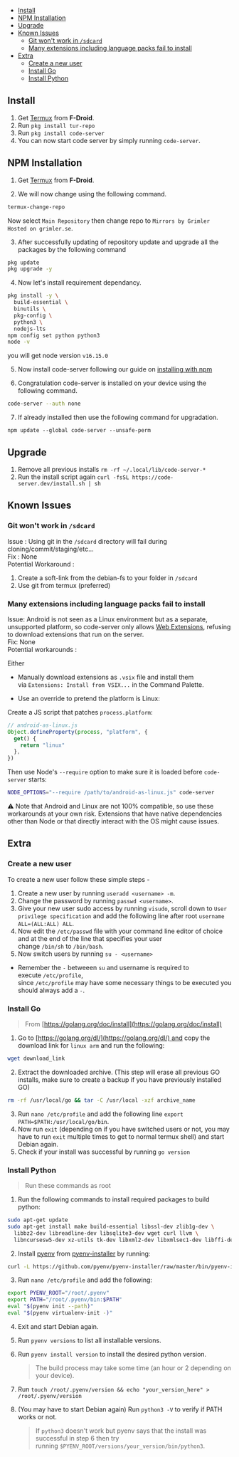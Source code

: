 

- [Install](https://coder.com/docs/code-server/latest/termux#install)
- [NPM Installation](https://coder.com/docs/code-server/latest/termux#npm-installation)
- [Upgrade](https://coder.com/docs/code-server/latest/termux#upgrade)
- [Known Issues](https://coder.com/docs/code-server/latest/termux#known-issues)
    - [Git won't work in `/sdcard`](https://coder.com/docs/code-server/latest/termux#git-wont-work-in-sdcard)
    - [Many extensions including language packs fail to install](https://coder.com/docs/code-server/latest/termux#many-extensions-including-language-packs-fail-to-install)
- [Extra](https://coder.com/docs/code-server/latest/termux#extra)
    - [Create a new user](https://coder.com/docs/code-server/latest/termux#create-a-new-user)
    - [Install Go](https://coder.com/docs/code-server/latest/termux#install-go)
    - [Install Python](https://coder.com/docs/code-server/latest/termux#install-python)

## [](https://coder.com/docs/code-server/latest/termux#install)Install

1. Get [Termux](https://f-droid.org/en/packages/com.termux/) from **F-Droid**.
2. Run `pkg install tur-repo`
3. Run `pkg install code-server`
4. You can now start code server by simply running `code-server`.

## [](https://coder.com/docs/code-server/latest/termux#npm-installation)NPM Installation

1. Get [Termux](https://f-droid.org/en/packages/com.termux/) from **F-Droid**.
    
2. We will now change using the following command.
    

```sh
termux-change-repo
```

Now select `Main Repository` then change repo to `Mirrors by Grimler Hosted on grimler.se`.

3. After successfully updating of repository update and upgrade all the packages by the following command

```sh
pkg update
pkg upgrade -y
```

4. Now let's install requirement dependancy.

```sh
pkg install -y \
  build-essential \
  binutils \
  pkg-config \
  python3 \
  nodejs-lts
npm config set python python3
node -v
```

you will get node version `v16.15.0`

5. Now install code-server following our guide on [installing with npm](https://coder.com/docs/code-server/latest/npm)
    
6. Congratulation code-server is installed on your device using the following command.
    

```sh
code-server --auth none
```

7. If already installed then use the following command for upgradation.

```armasm
npm update --global code-server --unsafe-perm
```

## [](https://coder.com/docs/code-server/latest/termux#upgrade)Upgrade

1. Remove all previous installs `rm -rf ~/.local/lib/code-server-*`
2. Run the install script again `curl -fsSL https://code-server.dev/install.sh | sh`

## [](https://coder.com/docs/code-server/latest/termux#known-issues)Known Issues

### [](https://coder.com/docs/code-server/latest/termux#git-wont-work-in-sdcard)Git won't work in `/sdcard`

Issue : Using git in the `/sdcard` directory will fail during cloning/commit/staging/etc...  
Fix : None  
Potential Workaround :

1. Create a soft-link from the debian-fs to your folder in `/sdcard`
2. Use git from termux (preferred)

### [](https://coder.com/docs/code-server/latest/termux#many-extensions-including-language-packs-fail-to-install)Many extensions including language packs fail to install

Issue: Android is not seen as a Linux environment but as a separate, unsupported platform, so code-server only allows [Web Extensions](https://code.visualstudio.com/api/extension-guides/web-extensions), refusing to download extensions that run on the server.  
Fix: None  
Potential workarounds :

Either

- Manually download extensions as `.vsix` file and install them via `Extensions: Install from VSIX...` in the Command Palette.
    
- Use an override to pretend the platform is Linux:
    

Create a JS script that patches `process.platform`:

```js
// android-as-linux.js
Object.defineProperty(process, "platform", {
  get() {
    return "linux"
  },
})
```

Then use Node's `--require` option to make sure it is loaded before `code-server` starts:

```sh
NODE_OPTIONS="--require /path/to/android-as-linux.js" code-server
```

⚠️ Note that Android and Linux are not 100% compatible, so use these workarounds at your own risk. Extensions that have native dependencies other than Node or that directly interact with the OS might cause issues.

## [](https://coder.com/docs/code-server/latest/termux#extra)Extra

### [](https://coder.com/docs/code-server/latest/termux#create-a-new-user)Create a new user

To create a new user follow these simple steps -

1. Create a new user by running `useradd <username> -m`.
2. Change the password by running `passwd <username>`.
3. Give your new user sudo access by running `visudo`, scroll down to `User privilege specification` and add the following line after root `username ALL=(ALL:ALL) ALL`.
4. Now edit the `/etc/passwd` file with your command line editor of choice and at the end of the line that specifies your user change `/bin/sh` to `/bin/bash`.
5. Now switch users by running `su - <username>`

- Remember the `-` betweeen `su` and username is required to execute `/etc/profile`,  
    since `/etc/profile` may have some necessary things to be executed you should always add a `-`.

### [](https://coder.com/docs/code-server/latest/termux#install-go)Install Go

> From [https://golang.org/doc/install](https://golang.org/doc/install)

1. Go to [https://golang.org/dl/](https://golang.org/dl/) and copy the download link for `linux arm` and run the following:

```bash
wget download_link
```

2. Extract the downloaded archive. (This step will erase all previous GO installs, make sure to create a backup if you have previously installed GO)

```bash
rm -rf /usr/local/go && tar -C /usr/local -xzf archive_name
```

3. Run `nano /etc/profile` and add the following line `export PATH=$PATH:/usr/local/go/bin`.
4. Now run `exit` (depending on if you have switched users or not, you may have to run `exit` multiple times to get to normal termux shell) and start Debian again.
5. Check if your install was successful by running `go version`

### [](https://coder.com/docs/code-server/latest/termux#install-python)Install Python

> Run these commands as root

1. Run the following commands to install required packages to build python:

```bash
sudo apt-get update
sudo apt-get install make build-essential libssl-dev zlib1g-dev \
  libbz2-dev libreadline-dev libsqlite3-dev wget curl llvm \
  libncursesw5-dev xz-utils tk-dev libxml2-dev libxmlsec1-dev libffi-dev liblzma-dev
```

2. Install [pyenv](https://github.com/pyenv/pyenv/) from [pyenv-installer](https://github.com/pyenv/pyenv-installer) by running:

```bash
curl -L https://github.com/pyenv/pyenv-installer/raw/master/bin/pyenv-installer | bash
```

3. Run `nano /etc/profile` and add the following:

```bash
export PYENV_ROOT="/root/.pyenv"
export PATH="/root/.pyenv/bin:$PATH"
eval "$(pyenv init --path)"
eval "$(pyenv virtualenv-init -)"
```

4. Exit and start Debian again.
5. Run `pyenv versions` to list all installable versions.
6. Run `pyenv install version` to install the desired python version.
    
    > The build process may take some time (an hour or 2 depending on your device).
    
7. Run `touch /root/.pyenv/version && echo "your_version_here" > /root/.pyenv/version`
8. (You may have to start Debian again) Run `python3 -V` to verify if PATH works or not.
    
    > If `python3` doesn't work but pyenv says that the install was successful in step 6 then try running `$PYENV_ROOT/versions/your_version/bin/python3`.